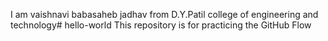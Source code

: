 I am vaishnavi babasaheb jadhav from D.Y.Patil college of engineering and technology# hello-world
This repository is for practicing the GitHub Flow

